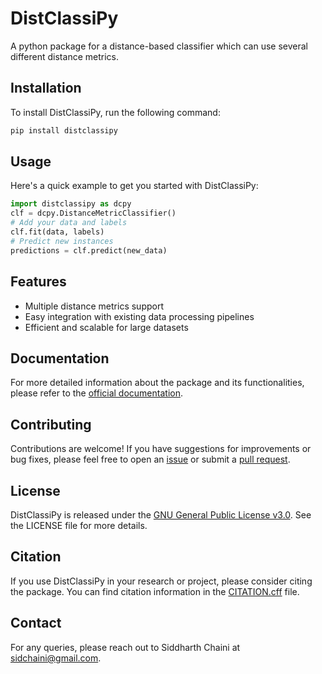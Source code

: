 # DistClassiPy
A python package for a distance-based classifier which can use several different distance metrics.

## Installation
To install DistClassiPy, run the following command:
```bash
pip install distclassipy
```

## Usage
Here's a quick example to get you started with DistClassiPy:
```python
import distclassipy as dcpy
clf = dcpy.DistanceMetricClassifier()
# Add your data and labels
clf.fit(data, labels)
# Predict new instances
predictions = clf.predict(new_data)
```

## Features
- Multiple distance metrics support
- Easy integration with existing data processing pipelines
- Efficient and scalable for large datasets

## Documentation

For more detailed information about the package and its functionalities, please refer to the [official documentation](https://sidchaini.github.io/DistClassiPy/).

## Contributing
Contributions are welcome! If you have suggestions for improvements or bug fixes, please feel free to open an [issue](https://github.com/sidchaini/DistClassiPy/issues) or submit a [pull request](https://github.com/sidchaini/DistClassiPy/pulls).

## License
DistClassiPy is released under the [GNU General Public License v3.0](https://www.gnu.org/licenses/gpl-3.0.en.html). See the LICENSE file for more details.

## Citation

If you use DistClassiPy in your research or project, please consider citing the package. You can find citation information in the [CITATION.cff](https://github.com/sidchaini/DistClassiPy/CITATION.cff) file.


## Contact
For any queries, please reach out to Siddharth Chaini at sidchaini@gmail.com.
